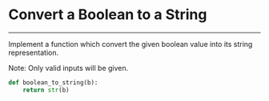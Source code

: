 # Convert a Boolean to a String
---
Implement a function which convert the given boolean value into its string representation.

Note: Only valid inputs will be given.

```python
def boolean_to_string(b):
    return str(b)
```
